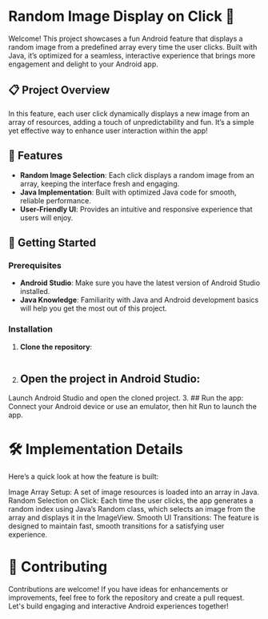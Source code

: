 # Random Image Display on Click 📲

Welcome! This project showcases a fun Android feature that displays a random image from a predefined array every time the user clicks. Built with Java, it’s optimized for a seamless, interactive experience that brings more engagement and delight to your Android app.

## 📋 Project Overview

In this feature, each user click dynamically displays a new image from an array of resources, adding a touch of unpredictability and fun. It’s a simple yet effective way to enhance user interaction within the app!

## 🎯 Features

- **Random Image Selection**: Each click displays a random image from an array, keeping the interface fresh and engaging.
- **Java Implementation**: Built with optimized Java code for smooth, reliable performance.
- **User-Friendly UI**: Provides an intuitive and responsive experience that users will enjoy.

## 🚀 Getting Started

### Prerequisites
- **Android Studio**: Make sure you have the latest version of Android Studio installed.
- **Java Knowledge**: Familiarity with Java and Android development basics will help you get the most out of this project.

### Installation

1. **Clone the repository**:
   ```bash
   
2. ## Open the project in Android Studio:
Launch Android Studio and open the cloned project.
3. ## Run the app:
Connect your Android device or use an emulator, then hit Run to launch the app.

# 🛠 Implementation Details
Here’s a quick look at how the feature is built:

Image Array Setup: A set of image resources is loaded into an array in Java.
Random Selection on Click: Each time the user clicks, the app generates a random index using Java’s Random class, which selects an image from the array and displays it in the ImageView.
Smooth UI Transitions: The feature is designed to maintain fast, smooth transitions for a satisfying user experience.

# 🤝 Contributing
Contributions are welcome! If you have ideas for enhancements or improvements, feel free to fork the repository and create a pull request. Let's build engaging and interactive Android experiences together!
